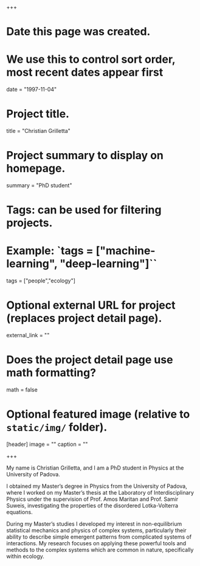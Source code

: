 +++
# Date this page was created.
# We use this to control sort order, most recent dates appear first
date = "1997-11-04"

# Project title.
title = "Christian Grilletta"

# Project summary to display on homepage.
summary = "PhD student"

# Tags: can be used for filtering projects.
# Example: `tags = ["machine-learning", "deep-learning"]``
tags = ["people","ecology"]

# Optional external URL for project (replaces project detail page).
external_link = ""

# Does the project detail page use math formatting?
math = false

# Optional featured image (relative to `static/img/` folder).
[header]
image = ""
caption = ""

+++

My name is Christian Grilletta, and I am a PhD student in Physics at the University of Padova.

I obtained my Master’s degree in Physics from the University of Padova, where I worked on my Master’s thesis at the Laboratory of Interdisciplinary Physics under the supervision of Prof. Amos Maritan and Prof. Samir Suweis, investigating the properties of the disordered Lotka-Volterra equations.

During my Master’s studies I developed my interest in non-equilibrium statistical mechanics and physics of complex systems, particularly their ability to describe simple emergent patterns from complicated systems of interactions. My research focuses on applying these powerful tools and methods to the complex systems which are common in nature, specifically within ecology.